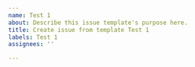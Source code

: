 ```yaml
---
name: Test 1
about: Describe this issue template's purpose here.
title: Create issue from template Test 1
labels: Test 1
assignees: ''

---
```



